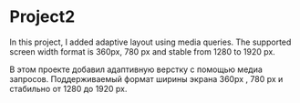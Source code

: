 # Project2
In this project, I added adaptive layout using media queries. The supported screen width format is 360px, 780 px and stable from 1280 to 1920 px.

В этом проекте добавил адаптивную верстку с помощью медиа запросов. Поддерживаемый формат ширины экрана 360px , 780 px и стабильно от 1280 до 1920 px.

